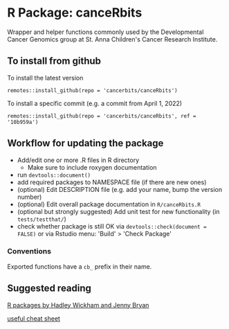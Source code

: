 # R Package: canceRbits

Wrapper and helper functions commonly used by the Developmental 
Cancer Genomics group at St. Anna Children's Cancer Research Institute.

## To install from github

To install the latest version
```
remotes::install_github(repo = 'cancerbits/canceRbits')
```

To install a specific commit (e.g. a commit from April 1, 2022)
```
remotes::install_github(repo = 'cancerbits/canceRbits', ref = '10b959a')
```


## Workflow for updating the package
* Add/edit one or more .R files in R directory
	* Make sure to include roxygen documentation
* run `devtools::document()`
* add required packages to NAMESPACE file (if there are new ones)
* (optional) Edit DESCRIPTION file (e.g. add your name, bump the version number)
* (optional) Edit overall package documentation in `R/canceRbits.R`
* (optional but strongly suggested) Add unit test for new functionality (in `tests/testthat/`)
* check whether package is still OK via `devtools::check(document = FALSE)` or via Rstudio menu: 'Build' > 'Check Package'

### Conventions
Exported functions have a `cb_` prefix in their name.

## Suggested reading

[R packages by Hadley Wickham and Jenny Bryan](https://r-pkgs.org/index.html)

[useful cheat sheet](https://rawgit.com/rstudio/cheatsheets/master/package-development.pdf)
